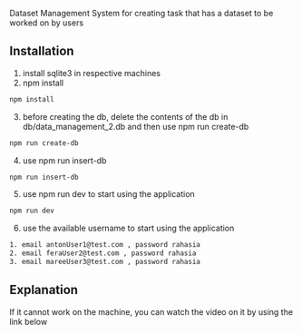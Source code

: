 Dataset Management System for creating task that has a dataset to be worked on by users

## Installation

1. install sqlite3 in respective machines
2. npm install

```bash
npm install
```

3. before creating the db, delete the contents of the db in db/data_management_2.db and then use npm run create-db

```bash
npm run create-db
```

4. use npm run insert-db

```bash
npm run insert-db
```

5. use npm run dev to start using the application

```bash
npm run dev
```

6. use the available username to start using the application

```bash
1. email antonUser1@test.com , password rahasia
2. email feraUser2@test.com , password rahasia
3. email mareeUser3@test.com , password rahasia
```

## Explanation

If it cannot work on the machine, you can watch the video on it by using the link below
